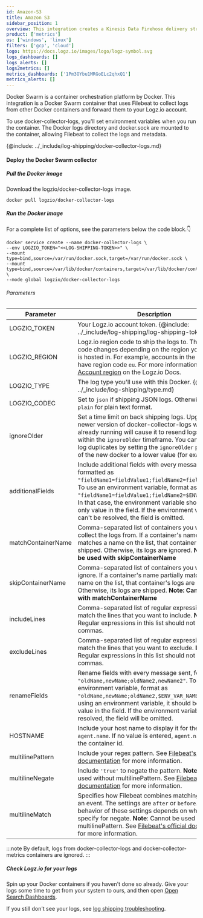 ```yaml
---
id: Amazon-S3
title: Amazon S3
sidebar_position: 1
overview: This integration creates a Kinesis Data Firehose delivery stream that links to your Amazon S3 metrics stream and then sends the metrics to your Logz.io account. It also creates a Lambda function that adds AWS namespaces to the metric stream, and a Lambda function that collects and ships the resources' tags.
product: ['metrics']
os: ['windows', 'linux']
filters: ['gcp', 'cloud']
logo: https://docs.logz.io/images/logo/logz-symbol.svg
logs_dashboards: []
logs_alerts: []
logs2metrics: []
metrics_dashboards: ['1Pm3OYbu1MRGoELc2qhxQ1']
metrics_alerts: []
---
```



Docker Swarm is a container orchestration platform by Docker. This integration is a Docker Swarm container that uses Filebeat to collect logs
from other Docker containers and forward them to your Logz.io account. 

To use docker-collector-logs, you'll set environment variables when you run the container.
The Docker logs directory and docker.sock are mounted to the container, allowing Filebeat to collect the logs and metadata.


{@include: ../_include/log-shipping/docker-collector-logs.md}

#### Deploy the Docker Swarm collector

 

##### Pull the Docker image

Download the logzio/docker-collector-logs image.

```shell
docker pull logzio/docker-collector-logs
```

##### Run the Docker image
  

For a complete list of options, see the parameters below the code block.👇
  

```shell
docker service create --name docker-collector-logs \
--env LOGZIO_TOKEN="<<LOG-SHIPPING-TOKEN>>" \
--mount type=bind,source=/var/run/docker.sock,target=/var/run/docker.sock \
--mount type=bind,source=/var/lib/docker/containers,target=/var/lib/docker/containers \
--mode global logzio/docker-collector-logs
```  
  
###### Parameters

| Parameter | Description | Required/Default |
|---|---|---|
| LOGZIO_TOKEN | Your Logz.io account token. {@include: ../_include/log-shipping/log-shipping-token.html}   | Required |
| LOGZIO_REGION | Logz.io region code to ship the logs to. This region code changes depending on the region your account is hosted in. For example, accounts in the EU region have region code `eu`. For more information, see [Account region](https://docs.logz.io/user-guide/accounts/account-region.html) on the Logz.io Docs. | (US region) |
| LOGZIO_TYPE | The log type you'll use with this Docker. {@include: ../_include/log-shipping/type.md} | Docker image name |
| LOGZIO_CODEC | Set to `json` if shipping JSON logs. Otherwise, set to `plain` for plain text format. | `plain` |
| ignoreOlder |  Set a time limit on back shipping logs. Upgrading to a newer version of docker-collector-logs while it is already running will cause it to resend logs that are within the `ignoreOlder` timeframe. You can minimize log duplicates by setting the `ignoreOlder` parameter of the new docker to a lower value (for example, `20m`). | `3h` |
| additionalFields | Include additional fields with every message sent, formatted as `"fieldName1=fieldValue1;fieldName2=fieldValue2"`. To use an environment variable, format as `"fieldName1=fieldValue1;fieldName2=$ENV_VAR_NAME"`. In that case, the environment variable should be the only value in the field. If the environment variable can't be resolved, the field is omitted. | -- |
| matchContainerName | Comma-separated list of containers you want to collect the logs from. If a container's name partially matches a name on the list, that container's logs are shipped. Otherwise, its logs are ignored. **Note: Can't be used with skipContainerName** | -- |
| skipContainerName | Comma-separated list of containers you want to ignore. If a container's name partially matches a name on the list, that container's logs are ignored. Otherwise, its logs are shipped. **Note: Can't be used with matchContainerName** | -- |
| includeLines | Comma-separated list of regular expressions to match the lines that you want to include. **Note**: Regular expressions in this list should not contain commas. | -- |
| excludeLines | Comma-separated list of regular expressions to match the lines that you want to exclude. **Note**: Regular expressions in this list should not contain commas. | -- |
| renameFields | Rename fields with every message sent, formatted as `"oldName,newName;oldName2,newName2"`. To use an environment variable, format as `"oldName,newName;oldName2,$ENV_VAR_NAME"`. When using an environment variable, it should be the only value in the field. If the environment variable can't be resolved, the field will be omitted. | -- |
| HOSTNAME | Include your host name to display it for the field `agent.name`. If no value is entered, `agent.name`displays the container id.| `''` |
| multilinePattern | Include your regex pattern. See [Filebeat's official documentation](https://www.elastic.co/guide/en/beats/filebeat/7.12/multiline-examples.html#multiline) for more information. | `''` |
| multilineNegate |Include `'true'` to negate the pattern. **Note**: Cannot be used without multilinePattern. See [Filebeat's official documentation](https://www.elastic.co/guide/en/beats/filebeat/7.12/multiline-examples.html#multiline) for more information.| `'false'`  |
| multilineMatch | Specifies how Filebeat combines matching lines into an event. The settings are `after` or `before`. The behavior of these settings depends on what you specify for negate. **Note**: Cannot be used without multilinePattern. See [Filebeat's official documentation](https://www.elastic.co/guide/en/beats/filebeat/7.12/multiline-examples.html#multiline) for more information.| `'after'` |


:::note
By default, logs from docker-collector-logs and docker-collector-metrics containers are ignored.
:::
 

##### Check Logz.io for your logs

Spin up your Docker containers if you haven't done so already.
Give your logs some time to get from your system to ours, and then open [Open Search Dashboards](https://app.logz.io/#/dashboard/osd).

If you still don't see your logs, see [log shipping troubleshooting]({{site.baseurl}}/user-guide/log-shipping/log-shipping-troubleshooting.html).

 

